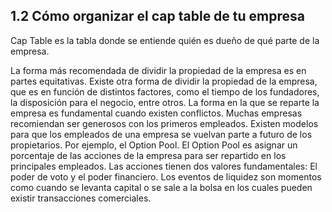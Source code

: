 ## 1.2 Cómo organizar el cap table de tu empresa

Cap Table es la tabla donde se entiende quién es dueño de qué parte de
la empresa.

La forma más recomendada de dividir la propiedad de la empresa es en
partes equitativas. Existe otra forma de dividir la propiedad de la
empresa, que es en función de distintos factores, como el tiempo de los
fundadores, la disposición para el negocio, entre otros. La forma en la
que se reparte la empresa es fundamental cuando existen conflictos.
Muchas empresas recomiendan ser generosos con los primeros empleados.
Existen modelos para que los empleados de una empresa se vuelvan parte a
futuro de los propietarios. Por ejemplo, el Option Pool. El Option Pool
es asignar un porcentaje de las acciones de la empresa para ser
repartido en los principales empleados. Las acciones tienen dos valores
fundamentales: El poder de voto y el poder financiero. Los eventos de
liquidez son momentos como cuando se levanta capital o se sale a la
bolsa en los cuales pueden existir transacciones comerciales.
